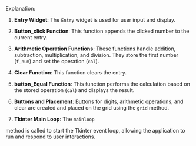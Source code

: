 

Explanation:

1. **Entry Widget**: The `Entry` widget is used for user input and display.

2. **Button_click Function**: This function appends the clicked number to the current entry.

3. **Arithmetic Operation Functions**: These functions handle addition, subtraction, multiplication, and division. They store the first number (`f_num`) and set the operation (`cal`).

4. **Clear Function**: This function clears the entry.

5. **button_Equal Function**: This function performs the calculation based on the stored operation (`cal`) and displays the result.

6. **Buttons and Placement**: Buttons for digits, arithmetic operations, and clear are created and placed on the grid using the `grid` method.

7. **Tkinter Main Loop**: The `mainloop`

 method is called to start the Tkinter event loop, allowing the application to run and respond to user interactions.
